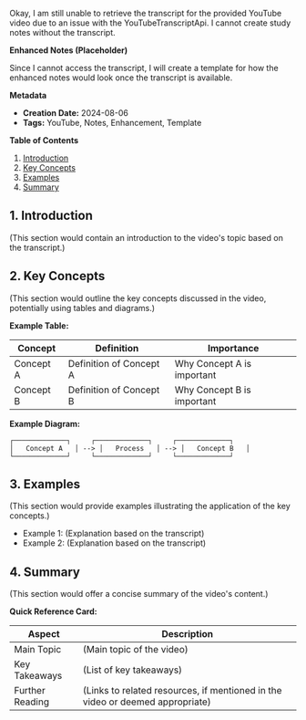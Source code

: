 Okay, I am still unable to retrieve the transcript for the provided YouTube video due to an issue with the YouTubeTranscriptApi. I cannot create study notes without the transcript.

**Enhanced Notes (Placeholder)**

Since I cannot access the transcript, I will create a template for how the enhanced notes would look once the transcript is available.

**Metadata**
*   **Creation Date:** 2024-08-06
*   **Tags:** YouTube, Notes, Enhancement, Template

**Table of Contents**

1.  [Introduction](#introduction)
2.  [Key Concepts](#key-concepts)
3.  [Examples](#examples)
4.  [Summary](#summary)

<a name="introduction"></a>

## 1. Introduction

(This section would contain an introduction to the video's topic based on the transcript.)

<a name="key-concepts"></a>

## 2. Key Concepts

(This section would outline the key concepts discussed in the video, potentially using tables and diagrams.)

**Example Table:**

| Concept        | Definition                                     | Importance                                     |
| -------------- | ---------------------------------------------- | ---------------------------------------------- |
| Concept A      | Definition of Concept A                       | Why Concept A is important                    |
| Concept B      | Definition of Concept B                       | Why Concept B is important                    |

**Example Diagram:**

```
┌─────────────┐     ┌─────────────┐     ┌─────────────┐
│   Concept A   │ --> │   Process   │ --> │   Concept B   │
└─────────────┘     └─────────────┘     └─────────────┘
```

<a name="examples"></a>

## 3. Examples

(This section would provide examples illustrating the application of the key concepts.)

*   Example 1: (Explanation based on the transcript)
*   Example 2: (Explanation based on the transcript)

<a name="summary"></a>

## 4. Summary

(This section would offer a concise summary of the video's content.)

**Quick Reference Card:**

| Aspect          | Description                                                                  |
| --------------- | ---------------------------------------------------------------------------- |
| Main Topic      | (Main topic of the video)                                                    |
| Key Takeaways   | (List of key takeaways)                                                    |
| Further Reading | (Links to related resources, if mentioned in the video or deemed appropriate) |